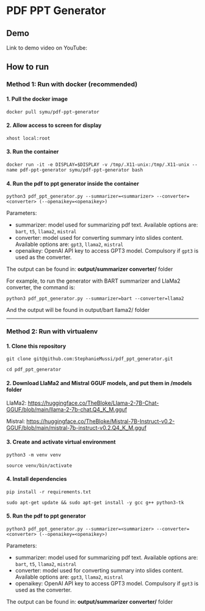 # PDF PPT Generator
## Demo 
Link to demo video on YouTube:
## How to run
### Method 1: Run with docker (recommended)
#### 1. Pull the docker image

`docker pull symu/pdf-ppt-generator`
#### 2. Allow access to screen for display

`xhost local:root`
#### 3. Run the container

`docker run -it -e DISPLAY=$DISPLAY -v /tmp/.X11-unix:/tmp/.X11-unix --name pdf-ppt-generator symu/pdf-ppt-generator bash`
#### 4. Run the pdf to ppt generator inside the container
`python3 pdf_ppt_generator.py --summarizer=<summarizer> --converter=<converter> (--openaikey=<openaikey>)`

Parameters:
* summarizer: model used for summarizing pdf text. Available options are: `bart`, `t5`, `llama2`, `mistral`
* converter: model used for converting summary into slides content. Available options are: `gpt3`, `llama2`, `mistral`
* openaikey: OpenAI API key to access GPT3 model. Compulsory if `gpt3` is used as the converter.

The output can be found in: **output/summarizer converter/** folder

For example, to run the generator with BART summarizer and LlaMa2 converter, the command is:

`python3 pdf_ppt_generator.py --summarizer=bart --converter=llama2`

And the output will be found in output/bart llama2/ folder

***

### Method 2: Run with virtualenv
#### 1. Clone this repository

`git clone git@github.com:StephanieMussi/pdf_ppt_generator.git`

`cd pdf_ppt_generator`

#### 2. Download LlaMa2 and Mistral GGUF models, and put them in /models folder
LlaMa2: https://huggingface.co/TheBloke/Llama-2-7B-Chat-GGUF/blob/main/llama-2-7b-chat.Q4_K_M.gguf

Mistral: https://huggingface.co/TheBloke/Mistral-7B-Instruct-v0.2-GGUF/blob/main/mistral-7b-instruct-v0.2.Q4_K_M.gguf
#### 3. Create and activate virtual environment

`python3 -m venv venv`

`source venv/bin/activate`
#### 4. Install dependencies
`pip install -r requirements.txt`

`sudo apt-get update && sudo apt-get install -y gcc g++ python3-tk`
#### 5. Run the pdf to ppt generator
`python3 pdf_ppt_generator.py --summarizer=<summarizer> --converter=<converter> (--openaikey=<openaikey>)`

Parameters:
* summarizer: model used for summarizing pdf text. Available options are: `bart`, `t5`, `llama2`, `mistral`
* converter: model used for converting summary into slides content. Available options are: `gpt3`, `llama2`, `mistral`
* openaikey: OpenAI API key to access GPT3 model. Compulsory if `gpt3` is used as the converter.

The output can be found in: **output/summarizer converter/** folder
